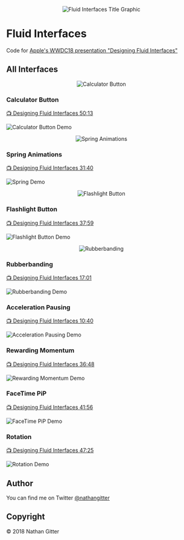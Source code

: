 <p align="center"><img src="Resources/repo-banner.png" alt="Fluid Interfaces Title Graphic"></p>

# Fluid Interfaces
Code for [Apple's WWDC18 presentation "Designing Fluid Interfaces"](https://developer.apple.com/videos/play/wwdc2018/803/)

## All Interfaces

<p align="center"><img src="Resources/section-calc.png" alt="Calculator Button"></p>

### Calculator Button

[📺 Designing Fluid Interfaces 50:13](https://developer.apple.com/videos/play/wwdc2018/803/?time=3013)

<img src="Resources/calcdemo.gif" alt="Calculator Button Demo">

<br>
<p align="center"><img src="Resources/section-spring.png" alt="Spring Animations"></p>

### Spring Animations

[📺 Designing Fluid Interfaces 31:40](https://developer.apple.com/videos/play/wwdc2018/803/?time=1900)

<img src="Resources/springdemo.gif" alt="Spring Demo">

<br>
<p align="center"><img src="Resources/section-flash.png" alt="Flashlight Button"></p>

### Flashlight Button

[📺 Designing Fluid Interfaces 37:59](https://developer.apple.com/videos/play/wwdc2018/803/?time=2279)

<img src="Resources/flashdemo.gif" alt="Flashlight Button Demo">

<br>
<p align="center"><img src="Resources/section-rubber.png" alt="Rubberbanding"></p>

### Rubberbanding

[📺 Designing Fluid Interfaces 17:01](https://developer.apple.com/videos/play/wwdc2018/803/?time=1021)

<img src="Resources/rubberdemo.gif" alt="Rubberbanding Demo">

### Acceleration Pausing

[📺 Designing Fluid Interfaces 10:40](https://developer.apple.com/videos/play/wwdc2018/803/?time=640)

<img src="Resources/accelerationdemo.gif" alt="Acceleration Pausing Demo">

### Rewarding Momentum

[📺 Designing Fluid Interfaces 36:48](https://developer.apple.com/videos/play/wwdc2018/803/?time=2208)

<img src="Resources/momentumdemo.gif" alt="Rewarding Momentum Demo">

### FaceTime PiP

[📺 Designing Fluid Interfaces 41:56](https://developer.apple.com/videos/play/wwdc2018/803/?time=2516)

<img src="Resources/pipdemo.gif" alt="FaceTime PiP Demo">

### Rotation

[📺 Designing Fluid Interfaces 47:25](https://developer.apple.com/videos/play/wwdc2018/803/?time=2845)

<img src="Resources/rotationdemo.gif" alt="Rotation Demo">

## Author
You can find me on Twitter [@nathangitter](https://twitter.com/nathangitter)

## Copyright
© 2018 Nathan Gitter
